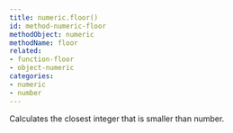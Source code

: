 ```yaml
---
title: numeric.floor()
id: method-numeric-floor
methodObject: numeric
methodName: floor
related:
- function-floor
- object-numeric
categories:
- numeric
- number
---
```


Calculates the closest integer that is smaller than number.